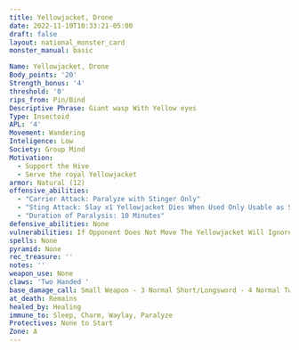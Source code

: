 ```yaml
---
title: Yellowjacket, Drone
date: 2022-11-10T10:33:21-05:00
draft: false
layout: national_monster_card
monster_manual: basic

Name: Yellowjacket, Drone
Body_points: '20'
Strength_bonus: '4'
threshold: '0'
rips_from: Pin/Bind
Descriptive Phrase: Giant wasp With Yellow eyes
Type: Insectoid
APL: '4'
Movement: Wandering
Inteligence: Low
Society: Group Mind
Motivation: 
  - Support the Hive 
  - Serve the royal Yellowjacket
armor: Natural (12)
offensive_abilities: 
  - "Carrier Attack: Paralyze with Stinger Only"
  - "Sting Attack: Slay x1 Yellowjacket Dies When Used Only Usable as Slay with Base 3 Weapon May Not be Used as Parry"
  - "Duration of Paralysis: 10 Minutes"
defensive_abilities: None
vulnerabilities: If Opponent Does Not Move The Yellowjacket Will Ignore Them Provided They Are Not Already Engaged In Battle
spells: None
pyramid: None
rec_treasure: ''
notes: ''
weapon_use: None
claws: 'Two Handed '
base_damage_call: Small Weapon - 3 Normal Short/Longsword - 4 Normal Two Handed - 7 Paralyze or 27 Paralyze
at_death: Remains
healed_by: Healing
immune_to: Sleep, Charm, Waylay, Paralyze
Protectives: None to Start
Zone: A
---
```

